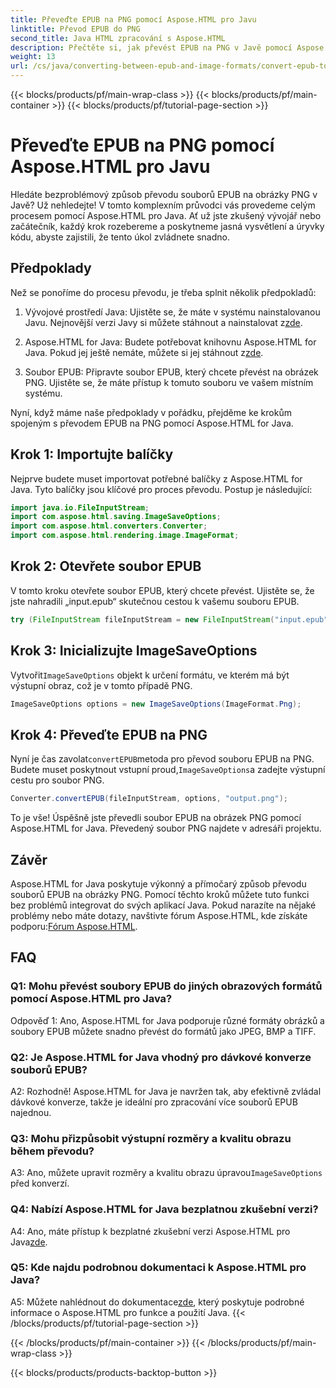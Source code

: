```yaml
---
title: Převeďte EPUB na PNG pomocí Aspose.HTML pro Javu
linktitle: Převod EPUB do PNG
second_title: Java HTML zpracování s Aspose.HTML
description: Přečtěte si, jak převést EPUB na PNG v Javě pomocí Aspose.HTML pro Javu. Podrobný průvodce pro bezproblémovou konverzi.
weight: 13
url: /cs/java/converting-between-epub-and-image-formats/convert-epub-to-png/
---
```


{{< blocks/products/pf/main-wrap-class >}}
{{< blocks/products/pf/main-container >}}
{{< blocks/products/pf/tutorial-page-section >}}

# Převeďte EPUB na PNG pomocí Aspose.HTML pro Javu

Hledáte bezproblémový způsob převodu souborů EPUB na obrázky PNG v Javě? Už nehledejte! V tomto komplexním průvodci vás provedeme celým procesem pomocí Aspose.HTML pro Java. Ať už jste zkušený vývojář nebo začátečník, každý krok rozebereme a poskytneme jasná vysvětlení a úryvky kódu, abyste zajistili, že tento úkol zvládnete snadno.

## Předpoklady

Než se ponoříme do procesu převodu, je třeba splnit několik předpokladů:

1.  Vývojové prostředí Java: Ujistěte se, že máte v systému nainstalovanou Javu. Nejnovější verzi Javy si můžete stáhnout a nainstalovat z[zde](https://www.oracle.com/java/technologies/javase-downloads.html).

2. Aspose.HTML for Java: Budete potřebovat knihovnu Aspose.HTML for Java. Pokud jej ještě nemáte, můžete si jej stáhnout z[zde](https://releases.aspose.com/html/java/).

3. Soubor EPUB: Připravte soubor EPUB, který chcete převést na obrázek PNG. Ujistěte se, že máte přístup k tomuto souboru ve vašem místním systému.

Nyní, když máme naše předpoklady v pořádku, přejděme ke krokům spojeným s převodem EPUB na PNG pomocí Aspose.HTML for Java.

## Krok 1: Importujte balíčky

Nejprve budete muset importovat potřebné balíčky z Aspose.HTML for Java. Tyto balíčky jsou klíčové pro proces převodu. Postup je následující:

```java
import java.io.FileInputStream;
import com.aspose.html.saving.ImageSaveOptions;
import com.aspose.html.converters.Converter;
import com.aspose.html.rendering.image.ImageFormat;
```

## Krok 2: Otevřete soubor EPUB

V tomto kroku otevřete soubor EPUB, který chcete převést. Ujistěte se, že jste nahradili „input.epub“ skutečnou cestou k vašemu souboru EPUB.

```java
try (FileInputStream fileInputStream = new FileInputStream("input.epub")) {
```

## Krok 3: Inicializujte ImageSaveOptions

 Vytvořit`ImageSaveOptions` objekt k určení formátu, ve kterém má být výstupní obraz, což je v tomto případě PNG.

```java
ImageSaveOptions options = new ImageSaveOptions(ImageFormat.Png);
```

## Krok 4: Převeďte EPUB na PNG

 Nyní je čas zavolat`convertEPUB`metoda pro převod souboru EPUB na PNG. Budete muset poskytnout vstupní proud,`ImageSaveOptions`a zadejte výstupní cestu pro soubor PNG.

```java
Converter.convertEPUB(fileInputStream, options, "output.png");
```

To je vše! Úspěšně jste převedli soubor EPUB na obrázek PNG pomocí Aspose.HTML for Java. Převedený soubor PNG najdete v adresáři projektu.

## Závěr
 Aspose.HTML for Java poskytuje výkonný a přímočarý způsob převodu souborů EPUB na obrázky PNG. Pomocí těchto kroků můžete tuto funkci bez problémů integrovat do svých aplikací Java. Pokud narazíte na nějaké problémy nebo máte dotazy, navštivte fórum Aspose.HTML, kde získáte podporu:[Fórum Aspose.HTML](https://forum.aspose.com/).

## FAQ

### Q1: Mohu převést soubory EPUB do jiných obrazových formátů pomocí Aspose.HTML pro Java?

Odpověď 1: Ano, Aspose.HTML for Java podporuje různé formáty obrázků a soubory EPUB můžete snadno převést do formátů jako JPEG, BMP a TIFF.

### Q2: Je Aspose.HTML for Java vhodný pro dávkové konverze souborů EPUB?
   
A2: Rozhodně! Aspose.HTML for Java je navržen tak, aby efektivně zvládal dávkové konverze, takže je ideální pro zpracování více souborů EPUB najednou.

### Q3: Mohu přizpůsobit výstupní rozměry a kvalitu obrazu během převodu?

 A3: Ano, můžete upravit rozměry a kvalitu obrazu úpravou`ImageSaveOptions` před konverzí. 

### Q4: Nabízí Aspose.HTML for Java bezplatnou zkušební verzi?

 A4: Ano, máte přístup k bezplatné zkušební verzi Aspose.HTML pro Java[zde](https://releases.aspose.com/).

### Q5: Kde najdu podrobnou dokumentaci k Aspose.HTML pro Java?

 A5: Můžete nahlédnout do dokumentace[zde](https://reference.aspose.com/html/java/), který poskytuje podrobné informace o Aspose.HTML pro funkce a použití Java.
{{< /blocks/products/pf/tutorial-page-section >}}

{{< /blocks/products/pf/main-container >}}
{{< /blocks/products/pf/main-wrap-class >}}

{{< blocks/products/products-backtop-button >}}
